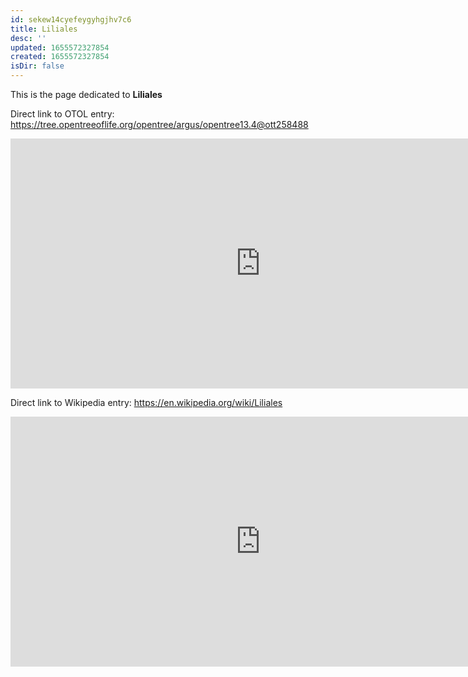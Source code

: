 ```yaml
---
id: sekew14cyefeygyhgjhv7c6
title: Liliales
desc: ''
updated: 1655572327854
created: 1655572327854
isDir: false
---
```

This is the page dedicated to **Liliales**


Direct link to OTOL entry: https://tree.opentreeoflife.org/opentree/argus/opentree13.4@ott258488



<html>
    <body>
    <iframe src="https://tree.opentreeoflife.org/opentree/argus/opentree13.4@ott258488"
    width="800" height="400" frameborder="0" allowfullscreen> </iframe>
    </body>
</html>
    


Direct link to Wikipedia entry: https://en.wikipedia.org/wiki/Liliales



<html>
    <body>
    <iframe src="https://en.wikipedia.org/wiki/Liliales"
    width="800" height="400" frameborder="0" allowfullscreen> </iframe>
    </body>
</html>
    
